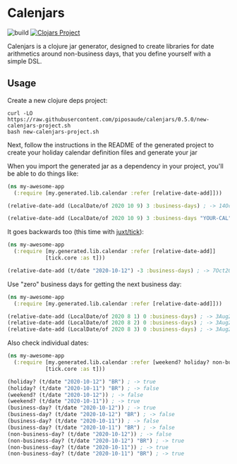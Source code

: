 # Calenjars
![build](https://github.com/piposaude/calenjars/actions/workflows/build-and-test.yml/badge.svg)
[![Clojars Project](https://img.shields.io/clojars/v/piposaude/calenjars.svg)](https://clojars.org/piposaude/calenjars)

Calenjars is a clojure jar generator, designed to create libraries for date
arithmetics around non-business days, that you define yourself with a simple DSL.

## Usage

Create a new clojure deps project:

```
curl -LO https://raw.githubusercontent.com/piposaude/calenjars/0.5.0/new-calenjars-project.sh
bash new-calenjars-project.sh
```

Next, follow the instructions in the README of the generated project to create
your holiday calendar definition files and generate your jar

When you import the generated jar as a dependency in your project, you'll be able to do things like:

```clj
(ns my-awesome-app
  (:require [my.generated.lib.calendar :refer [relative-date-add]]))

(relative-date-add (LocalDate/of 2020 10 9) 3 :business-days) ; -> 14Oct2020. Skips weekends.

(relative-date-add (LocalDate/of 2020 10 9) 3 :business-days "YOUR-CAL") ; Will skip weekends and any holidays defined by YOUR-CAL
```

It goes backwards too (this time with [juxt/tick](https://www.juxt.land/tick/docs/index.html)):

```clj
(ns my-awesome-app
  (:require [my.generated.lib.calendar :refer [relative-date-add]]
            [tick.core :as t]))

(relative-date-add (t/date "2020-10-12") -3 :business-days) ; -> 7Oct2020
```

Use "zero" business days for getting the next business day:

```clj
(ns my-awesome-app
  (:require [my.generated.lib.calendar :refer [relative-date-add]]))

(relative-date-add (LocalDate/of 2020 8 1) 0 :business-days) ; -> 3Aug20, because 1Aug20 is a Saturday
(relative-date-add (LocalDate/of 2020 8 2) 0 :business-days) ; -> 3Aug20, because 2Aug20 is a Sunday
(relative-date-add (LocalDate/of 2020 8 3) 0 :business-days) ; -> 3Aug20, as it's a regular Monday
```

Also check individual dates:

```clj
(ns my-awesome-app
  (:require [my.generated.lib.calendar :refer [weekend? holiday? non-business-day? business-day?]]
            [tick.core :as t]))

(holiday? (t/date "2020-10-12") "BR") ; -> true
(holiday? (t/date "2020-10-11") "BR") ; -> false
(weekend? (t/date "2020-10-12")) ; -> false
(weekend? (t/date "2020-10-11")) ; -> true
(business-day? (t/date "2020-10-12")) ; -> true
(business-day? (t/date "2020-10-12") "BR") ; -> false
(business-day? (t/date "2020-10-11")) ; -> false
(business-day? (t/date "2020-10-11") "BR") ; -> false
(non-business-day? (t/date "2020-10-12")) ; -> false
(non-business-day? (t/date "2020-10-12") "BR") ; -> true
(non-business-day? (t/date "2020-10-11")) ; -> true
(non-business-day? (t/date "2020-10-11") "BR") ; -> true
```
